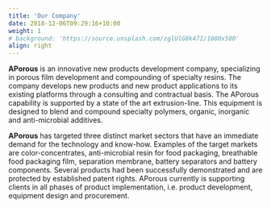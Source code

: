 ```yaml
---
title: 'Our Company'
date: 2018-12-06T09:29:16+10:00
weight: 1
# background: 'https://source.unsplash.com/zglUlG8k47I/1600x500'
align: right
---
```


**APorous** is an innovative new products development company, specializing in porous film development and compounding of specialty resins.  The company develops new products and new product applications to its existing platforms through a consulting and contractual basis.  The APorous capability is supported by a state of the art extrusion-line.  This equipment is designed to blend and compound specialty polymers, organic, inorganic and anti-microbial additives.

**APorous** has targeted three distinct market sectors that have an immediate demand for the technology and know-how.  Examples of the target markets are color-concentrates, anti-microbial resin for food packaging, breathable food packaging film, separation membrane, battery separators and battery components.  Several products had been successfully demonstrated and are protected by established patent rights.  APorous currently is supporting clients in all phases of product implementation, i.e. product development, equipment design and procurement.
